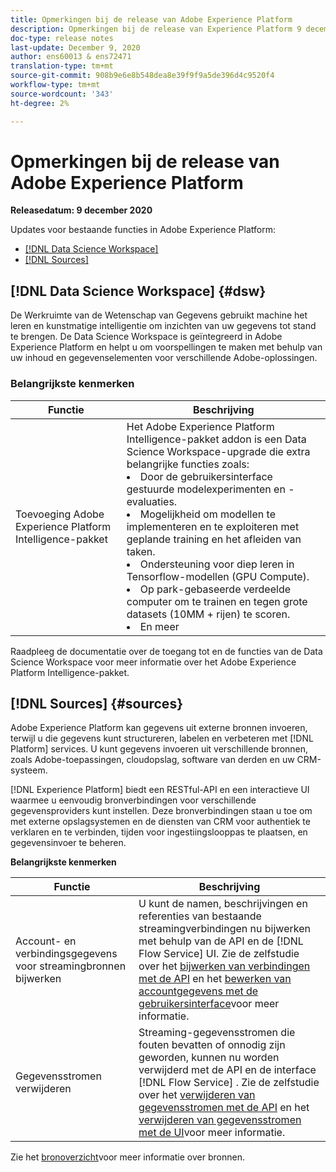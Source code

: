```yaml
---
title: Opmerkingen bij de release van Adobe Experience Platform
description: Opmerkingen bij de release van Experience Platform 9 december 2020
doc-type: release notes
last-update: December 9, 2020
author: ens60013 & ens72471
translation-type: tm+mt
source-git-commit: 908b9e6e8b548dea8e39f9f9a5de396d4c9520f4
workflow-type: tm+mt
source-wordcount: '343'
ht-degree: 2%

---
```



# Opmerkingen bij de release van Adobe Experience Platform

**Releasedatum: 9 december 2020**

Updates voor bestaande functies in Adobe Experience Platform:

- [[!DNL Data Science Workspace]](#dsw)
- [[!DNL Sources]](#sources)

## [!DNL Data Science Workspace] {#dsw}

De Werkruimte van de Wetenschap van Gegevens gebruikt machine het leren en kunstmatige intelligentie om inzichten van uw gegevens tot stand te brengen. De Data Science Workspace is geïntegreerd in Adobe Experience Platform en helpt u om voorspellingen te maken met behulp van uw inhoud en gegevenselementen voor verschillende Adobe-oplossingen.

### Belangrijkste kenmerken

| Functie | Beschrijving |
|--- | ---|
| Toevoeging Adobe Experience Platform Intelligence-pakket | Het Adobe Experience Platform Intelligence-pakket addon is een Data Science Workspace-upgrade die extra belangrijke functies zoals: <li> Door de gebruikersinterface gestuurde modelexperimenten en -evaluaties.</li><li> Mogelijkheid om modellen te implementeren en te exploiteren met geplande training en het afleiden van taken.</li><li> Ondersteuning voor diep leren in Tensorflow-modellen (GPU Compute).</li><li> Op park-gebaseerde verdeelde computer om te trainen en tegen grote datasets (10MM + rijen) te scoren.</li><li>En meer</li> |

Raadpleeg de documentatie over de toegang tot en de functies [](../../data-science-workspace/access-features-dsw.md)van de Data Science Workspace voor meer informatie over het Adobe Experience Platform Intelligence-pakket.

## [!DNL Sources] {#sources}

Adobe Experience Platform kan gegevens uit externe bronnen invoeren, terwijl u die gegevens kunt structureren, labelen en verbeteren met [!DNL Platform] services. U kunt gegevens invoeren uit verschillende bronnen, zoals Adobe-toepassingen, cloudopslag, software van derden en uw CRM-systeem.

[!DNL Experience Platform] biedt een RESTful-API en een interactieve UI waarmee u eenvoudig bronverbindingen voor verschillende gegevensproviders kunt instellen. Deze bronverbindingen staan u toe om met externe opslagsystemen en de diensten van CRM voor authentiek te verklaren en te verbinden, tijden voor ingestiingslooppas te plaatsen, en gegevensinvoer te beheren.

**Belangrijkste kenmerken**

| Functie | Beschrijving |
| ------- | ----------- |
| Account- en verbindingsgegevens voor streamingbronnen bijwerken | U kunt de namen, beschrijvingen en referenties van bestaande streamingverbindingen nu bijwerken met behulp van de API en de [!DNL Flow Service] UI. Zie de zelfstudie over het [bijwerken van verbindingen met de API](../../sources/tutorials/api/update.md) en het [bewerken van accountgegevens met de gebruikersinterface](../../sources/tutorials/ui/monitor.md)voor meer informatie. |
| Gegevensstromen verwijderen | Streaming-gegevensstromen die fouten bevatten of onnodig zijn geworden, kunnen nu worden verwijderd met de API en de interface [!DNL Flow Service] . Zie de zelfstudie over het [verwijderen van gegevensstromen met de API](../../sources/tutorials/api/delete-dataflows.md) en het [verwijderen van gegevensstromen met de UI](../../sources/tutorials/ui/delete.md)voor meer informatie. |

Zie het [bronoverzicht](../../sources/home.md)voor meer informatie over bronnen.



